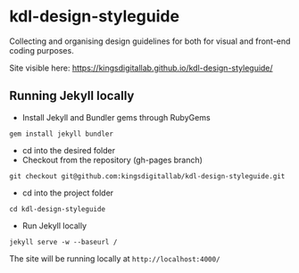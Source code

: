 # kdl-design-styleguide
Collecting and organising design guidelines for both for visual and front-end coding purposes.

Site visible here: https://kingsdigitallab.github.io/kdl-design-styleguide/

## Running Jekyll locally

* Install Jekyll and Bundler gems through RubyGems
```
gem install jekyll bundler
```
* cd into the desired folder
* Checkout from the repository (gh-pages branch)
```
git checkout git@github.com:kingsdigitallab/kdl-design-styleguide.git
```
* cd into the project folder
```
cd kdl-design-styleguide
```
* Run Jekyll locally
```
jekyll serve -w --baseurl /
```
The site will be running locally at `http://localhost:4000/`

